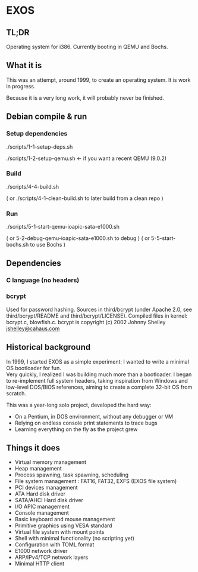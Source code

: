# EXOS

## TL;DR

Operating system for i386.
Currently booting in QEMU and Bochs.

## What it is

This was an attempt, around 1999, to create an operating system.
It is work in progress.

Because it is a very long work, it will probably never be finished.

## Debian compile & run

### Setup dependencies

./scripts/1-1-setup-deps.sh

./scripts/1-2-setup-qemu.sh		<- if you want a recent QEMU (9.0.2)

### Build

./scripts/4-4-build.sh

( or ./scripts/4-1-clean-build.sh to later build from a clean repo )

### Run

./scripts/5-1-start-qemu-ioapic-sata-e1000.sh

( or 5-2-debug-qemu-ioapic-sata-e1000.sh to debug )
( or 5-5-start-bochs.sh to use Bochs )

## Dependencies

### C language (no headers)

### bcrypt
Used for password hashing. Sources in third/bcrypt (under Apache 2.0, see third/bcrypt/README and third/bcrypt/LICENSE).
Compiled files in kernel: bcrypt.c, blowfish.c.
bcrypt is copyright (c) 2002 Johnny Shelley <jshelley@cahaus.com>

## Historical background

In 1999, I started EXOS as a simple experiment: I wanted to write a minimal OS bootloader for fun.  
Very quickly, I realized I was building much more than a bootloader. I began to re-implement full system headers, taking inspiration from Windows and low-level DOS/BIOS references, aiming to create a complete 32-bit OS from scratch.

This was a year-long solo project, developed the hard way:
- On a Pentium, in DOS environment, without any debugger or VM
- Relying on endless console print statements to trace bugs
- Learning everything on the fly as the project grew

## Things it does

- Virtual memory management
- Heap management
- Process spawning, task spawning, scheduling
- File system management : FAT16, FAT32, EXFS (EXOS file system)
- PCI devices management
- ATA Hard disk driver
- SATA/AHCI Hard disk driver
- I/O APIC management
- Console management
- Basic keyboard and mouse management
- Primitive graphics using VESA standard
- Virtual file system with mount points
- Shell with minimal functionality (no scripting yet)
- Configuration with TOML format
- E1000 network driver
- ARP/IPv4/TCP network layers
- Minimal HTTP client
